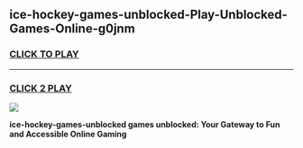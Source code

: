 
## ice-hockey-games-unblocked-Play-Unblocked-Games-Online-g0jnm
<h3>
<a href="https://premium76.site?title=ice-hockey-games-unblocked&ref=25A">CLICK TO PLAY</a></h3>
<hr>

<h3>
<a href="https://premium76.site?title=ice-hockey-games-unblocked&ref=25A">CLICK 2 PLAY</a>
  
</h3>

<a href="https://premium76.site?title=ice-hockey-games-unblocked&ref=25A"><img src="https://clearcache.store/games.png"></a>


**ice-hockey-games-unblocked games unblocked: Your Gateway to Fun and Accessible Online Gaming**
